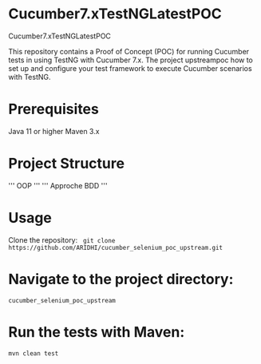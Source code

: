# Cucumber7.xTestNGLatestPOC
Cucumber7.xTestNGLatestPOC

This repository contains a Proof of Concept (POC) for running Cucumber tests in using TestNG with Cucumber 7.x. The project upstreampoc how to set up and configure your test framework to execute Cucumber scenarios 
with TestNG.

# Prerequisites
Java 11 or higher
Maven 3.x

# Project Structure
  ''' OOP '''
  ''' Approche BDD '''

# Usage
Clone the repository:
``` git clone https://github.com/ARIDHI/cucumber_selenium_poc_upstream.git```


# Navigate to the project directory:
``` cucumber_selenium_poc_upstream ```

# Run the tests with Maven:
``` mvn clean test ```
